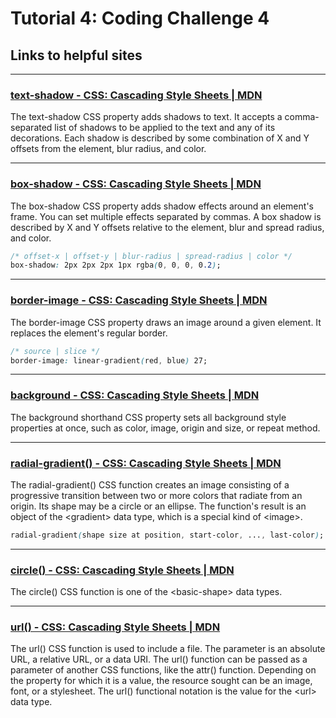 # Tutorial 4: Coding Challenge 4

## Links to helpful sites

---

### [text-shadow - CSS: Cascading Style Sheets | MDN](https://developer.mozilla.org/en-US/docs/Web/CSS/text-shadow)

The text-shadow CSS property adds shadows to text. It accepts a comma-separated list of shadows to be applied to the text and any of its decorations. Each shadow is described by some combination of X and Y offsets from the element, blur radius, and color.

---

### [box-shadow - CSS: Cascading Style Sheets | MDN](https://developer.mozilla.org/en-US/docs/Web/CSS/box-shadow)

The box-shadow CSS property adds shadow effects around an element's frame. You can set multiple effects separated by commas. A box shadow is described by X and Y offsets relative to the element, blur and spread radius, and color.

```css
/* offset-x | offset-y | blur-radius | spread-radius | color */
box-shadow: 2px 2px 2px 1px rgba(0, 0, 0, 0.2);
```

---

### [border-image - CSS: Cascading Style Sheets | MDN](https://developer.mozilla.org/en-US/docs/Web/CSS/border-image)

The border-image CSS property draws an image around a given element. It replaces the element's regular border.

```css
/* source | slice */
border-image: linear-gradient(red, blue) 27;
```

---

### [background - CSS: Cascading Style Sheets | MDN](https://developer.mozilla.org/en-US/docs/Web/CSS/background)

The background shorthand CSS property sets all background style properties at once, such as color, image, origin and size, or repeat method.

---

### [radial-gradient() - CSS: Cascading Style Sheets | MDN](https://developer.mozilla.org/en-US/docs/Web/CSS/gradient/radial-gradient())

The radial-gradient() CSS function creates an image consisting of a progressive transition between two or more colors that radiate from an origin. Its shape may be a circle or an ellipse. The function's result is an object of the \<gradient> data type, which is a special kind of \<image>.

```css
radial-gradient(shape size at position, start-color, ..., last-color);
```

---

### [circle() - CSS: Cascading Style Sheets | MDN](https://developer.mozilla.org/en-US/docs/Web/CSS/basic-shape/circle())

The circle() CSS function is one of the \<basic-shape> data types.

---

### [url() - CSS: Cascading Style Sheets | MDN](https://developer.mozilla.org/en-US/docs/Web/CSS/url())

The url() CSS function is used to include a file. The parameter is an absolute URL, a relative URL, or a data URI. The url() function can be passed as a parameter of another CSS functions, like the attr() function. Depending on the property for which it is a value, the resource sought can be an image, font, or a stylesheet. The url() functional notation is the value for the \<url> data type.
